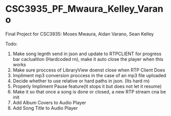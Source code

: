 # CSC3935_PF_Mwaura_Kelley_Varano
Final Project for CSC3935: Moses Mwaura, Aidan Varano, Sean Kelley




Todo:

1. Make song legnth send in json and update to RTPCLIENT for progress bar caclualtion (Hardcoded rn), make it auto close the player when this works
2. Make sure proccess of LibraryView doenst close when RTP Client Does  
3. Impliment mp3 conversion proccess in the case of an mp3 file uploaded 
4. Decide whether to use relative or hard paths in json. (Its hard rn)
5. Properly Impliment Pause feature(It stops it but does not let it resume)
6. Make it so that once a song is done or closed, a new RTP stream cna be init
7. Add Album Covers to Audio Player
8. Add Song Title to Audio Player 
